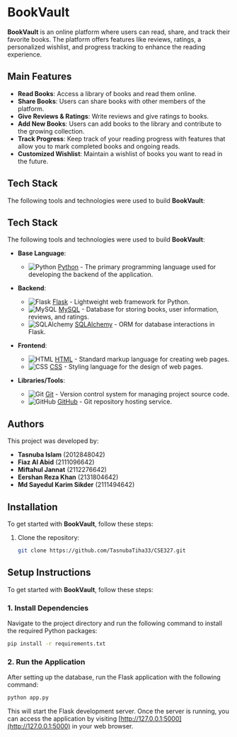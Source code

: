 # BookVault

**BookVault** is an online platform where users can read, share, and track their favorite books. The platform offers features like reviews, ratings, a personalized wishlist, and progress tracking to enhance the reading experience.

## Main Features

- **Read Books**: Access a library of books and read them online.
- **Share Books**: Users can share books with other members of the platform.
- **Give Reviews & Ratings**: Write reviews and give ratings to books.
- **Add New Books**: Users can add books to the library and contribute to the growing collection.
- **Track Progress**: Keep track of your reading progress with features that allow you to mark completed books and ongoing reads.
- **Customized Wishlist**: Maintain a wishlist of books you want to read in the future.

## Tech Stack

The following tools and technologies were used to build **BookVault**:

## Tech Stack

The following tools and technologies were used to build **BookVault**:

- **Base Language**:
  - ![Python](https://img.icons8.com/color/50/000000/python.png) [Python](https://www.python.org/) - The primary programming language used for developing the backend of the application.

- **Backend**:
  - ![Flask](https://img.icons8.com/color/50/000000/flask.png) [Flask](https://flask.palletsprojects.com/) - Lightweight web framework for Python.
  - ![MySQL](https://img.icons8.com/color/50/000000/mysql-logo.png) [MySQL](https://www.mysql.com/) - Database for storing books, user information, reviews, and ratings.
  - ![SQLAlchemy](https://www.sqlalchemy.org/favicon.ico) [SQLAlchemy](https://www.sqlalchemy.org/) - ORM for database interactions in Flask.

- **Frontend**:
  - ![HTML](https://img.icons8.com/color/50/000000/html-5.png) [HTML](https://html.com/) - Standard markup language for creating web pages.
  - ![CSS](https://img.icons8.com/color/50/000000/css3.png) [CSS](https://www.w3.org/Style/CSS/) - Styling language for the design of web pages.

- **Libraries/Tools**:
  - ![Git](https://img.icons8.com/color/50/000000/git.png) [Git](https://git-scm.com/) - Version control system for managing project source code.
  - ![GitHub](https://img.icons8.com/color/50/000000/github.png) [GitHub](https://github.com/) - Git repository hosting service.




## Authors

This project was developed by:

- **Tasnuba Islam** (2012848042)
- **Fiaz Al Abid** (2111096642)
- **Miftahul Jannat** (2112276642)
- **Eershan Reza Khan** (2131804642)
- **Md Sayedul Karim Sikder** (2111494642)

## Installation

To get started with **BookVault**, follow these steps:

1. Clone the repository:
   ```bash
   git clone https://github.com/TasnubaTiha33/CSE327.git

## Setup Instructions

To get started with **BookVault**, follow these steps:

### 1. Install Dependencies

Navigate to the project directory and run the following command to install the required Python packages:

```bash
pip install -r requirements.txt
```
### 2. Run the Application

After setting up the database, run the Flask application with the following command:

```bash
python app.py
```
This will start the Flask development server. Once the server is running, you can access the application by visiting [http://127.0.0.1:5000](http://127.0.0.1:5000) in your web browser.
